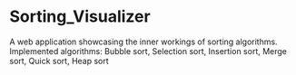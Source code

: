 # Sorting_Visualizer
A web application showcasing the inner workings of sorting algorithms.  Implemented algorithms:  Bubble sort, Selection sort, Insertion sort, Merge sort, Quick sort, Heap sort
